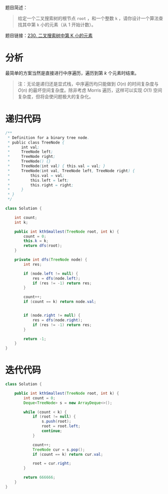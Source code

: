 题目简述：

> 给定一个二叉搜索树的根节点 `root` ，和一个整数 `k` ，请你设计一个算法查找其中第 `k` 小的元素（从 1 开始计数）。

题目链接：[230. 二叉搜索树中第 K 小的元素](https://leetcode.cn/problems/kth-smallest-element-in-a-bst/)

# 分析

最简单的方案当然是直接进行中序遍历，遍历到第 $k$ 个元素时结束。

> 注：无论是递归还是显式栈，中序遍历均只能做到 $O(n)$ 的时间复杂度与 $O(n)$ 的最坏空间复杂度。除非考虑 Morris 遍历，这样可以实现 $O(1)$ 空间复杂度，但将会使问题极大的复杂化。

# 递归代码

```java
/**
 * Definition for a binary tree node.
 * public class TreeNode {
 *     int val;
 *     TreeNode left;
 *     TreeNode right;
 *     TreeNode() {}
 *     TreeNode(int val) { this.val = val; }
 *     TreeNode(int val, TreeNode left, TreeNode right) {
 *         this.val = val;
 *         this.left = left;
 *         this.right = right;
 *     }
 * }
 */

class Solution {

    int count;
    int k;

    public int kthSmallest(TreeNode root, int k) {
        count = 0;
        this.k = k;
        return dfs(root);
    }

    private int dfs(TreeNode node) {
        int res;

        if (node.left != null) {
            res = dfs(node.left);
            if (res != -1) return res;
        }

        count++;
        if (count == k) return node.val;


        if (node.right != null) {
            res = dfs(node.right);
            if (res != -1) return res;
        }

        return -1;
    }
}
```

# 迭代代码

```java
class Solution {

    public int kthSmallest(TreeNode root, int k) {
        int count = 0;
        Deque<TreeNode> s = new ArrayDeque<>();

        while (count < k) {
            if (root != null) {
                s.push(root);
                root = root.left;
                continue;
            }

            count++;
            TreeNode cur = s.pop();
            if (count == k) return cur.val;

            root = cur.right;
        }

        return 666666;
    }
}
```


